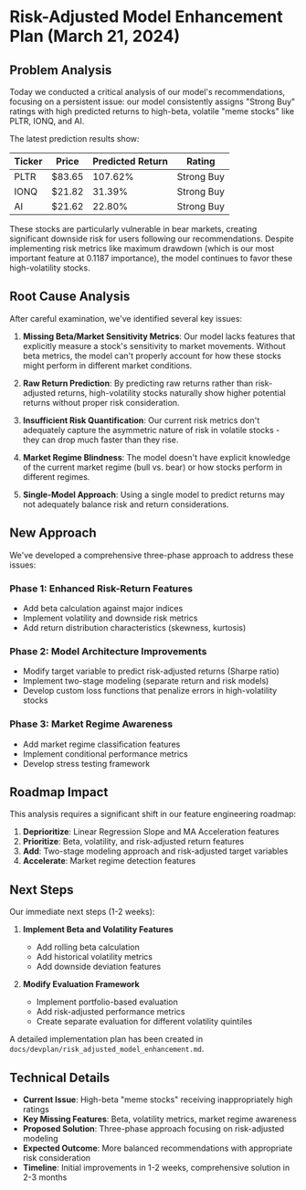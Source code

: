 # Risk-Adjusted Model Enhancement Plan (March 21, 2024)

## Problem Analysis

Today we conducted a critical analysis of our model's recommendations, focusing on a persistent issue: our model consistently assigns "Strong Buy" ratings with high predicted returns to high-beta, volatile "meme stocks" like PLTR, IONQ, and AI.

The latest prediction results show:

| Ticker | Price  | Predicted Return | Rating      |
|--------|--------|------------------|-------------|
| PLTR   | $83.65 | 107.62%          | Strong Buy  |
| IONQ   | $21.82 | 31.39%           | Strong Buy  |
| AI     | $21.62 | 22.80%           | Strong Buy  |

These stocks are particularly vulnerable in bear markets, creating significant downside risk for users following our recommendations. Despite implementing risk metrics like maximum drawdown (which is our most important feature at 0.1187 importance), the model continues to favor these high-volatility stocks.

## Root Cause Analysis

After careful examination, we've identified several key issues:

1. **Missing Beta/Market Sensitivity Metrics**: Our model lacks features that explicitly measure a stock's sensitivity to market movements. Without beta metrics, the model can't properly account for how these stocks might perform in different market conditions.

2. **Raw Return Prediction**: By predicting raw returns rather than risk-adjusted returns, high-volatility stocks naturally show higher potential returns without proper risk consideration.

3. **Insufficient Risk Quantification**: Our current risk metrics don't adequately capture the asymmetric nature of risk in volatile stocks - they can drop much faster than they rise.

4. **Market Regime Blindness**: The model doesn't have explicit knowledge of the current market regime (bull vs. bear) or how stocks perform in different regimes.

5. **Single-Model Approach**: Using a single model to predict returns may not adequately balance risk and return considerations.

## New Approach

We've developed a comprehensive three-phase approach to address these issues:

### Phase 1: Enhanced Risk-Return Features
- Add beta calculation against major indices
- Implement volatility and downside risk metrics
- Add return distribution characteristics (skewness, kurtosis)

### Phase 2: Model Architecture Improvements
- Modify target variable to predict risk-adjusted returns (Sharpe ratio)
- Implement two-stage modeling (separate return and risk models)
- Develop custom loss functions that penalize errors in high-volatility stocks

### Phase 3: Market Regime Awareness
- Add market regime classification features
- Implement conditional performance metrics
- Develop stress testing framework

## Roadmap Impact

This analysis requires a significant shift in our feature engineering roadmap:

1. **Deprioritize**: Linear Regression Slope and MA Acceleration features
2. **Prioritize**: Beta, volatility, and risk-adjusted return features
3. **Add**: Two-stage modeling approach and risk-adjusted target variables
4. **Accelerate**: Market regime detection features

## Next Steps

Our immediate next steps (1-2 weeks):

1. **Implement Beta and Volatility Features**
   - Add rolling beta calculation
   - Add historical volatility metrics
   - Add downside deviation features

2. **Modify Evaluation Framework**
   - Implement portfolio-based evaluation
   - Add risk-adjusted performance metrics
   - Create separate evaluation for different volatility quintiles

A detailed implementation plan has been created in `docs/devplan/risk_adjusted_model_enhancement.md`.

## Technical Details

- **Current Issue**: High-beta "meme stocks" receiving inappropriately high ratings
- **Key Missing Features**: Beta, volatility metrics, market regime awareness
- **Proposed Solution**: Three-phase approach focusing on risk-adjusted modeling
- **Expected Outcome**: More balanced recommendations with appropriate risk consideration
- **Timeline**: Initial improvements in 1-2 weeks, comprehensive solution in 2-3 months 